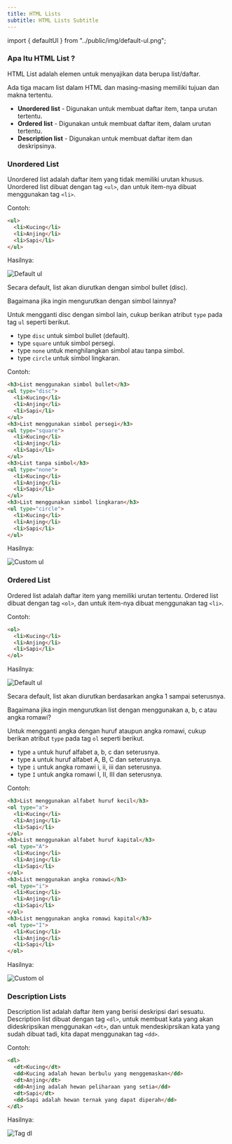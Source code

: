```yaml
---
title: HTML Lists
subtitle: HTML Lists Subtitle
---
```


import { defaultUl } from "../public/img/default-ul.png";

### Apa Itu HTML List ?

HTML List adalah elemen untuk menyajikan data berupa list/daftar.

Ada tiga macam list dalam HTML dan masing-masing memiliki tujuan dan makna tertentu.

- **Unordered list** - Digunakan untuk membuat daftar item, tanpa urutan tertentu.
- **Ordered list** - Digunakan untuk membuat daftar item, dalam urutan tertentu.
- **Description list** - Digunakan untuk membuat daftar item dan deskripsinya.

### Unordered List

Unordered list adalah daftar item yang tidak memiliki urutan khusus. Unordered list dibuat dengan tag `<ul>`, dan untuk item-nya dibuat menggunakan tag `<li>`.

Contoh:

```html
<ul>
  <li>Kucing</li>
  <li>Anjing</li>
  <li>Sapi</li>
</ul>
```

Hasilnya:

![Default ul](img/default-ul.png)

Secara default, list akan diurutkan dengan simbol bullet (disc).

Bagaimana jika ingin mengurutkan dengan simbol lainnya?

Untuk mengganti disc dengan simbol lain, cukup berikan atribut `type` pada tag `ul` seperti berikut.

- type `disc` untuk simbol bullet (default).
- type `square` untuk simbol persegi.
- type `none` untuk menghilangkan simbol atau tanpa simbol.
- type `circle` untuk simbol lingkaran.

Contoh:

```html
<h3>List menggunakan simbol bullet</h3>
<ul type="disc">
  <li>Kucing</li>
  <li>Anjing</li>
  <li>Sapi</li>
</ul>
<h3>List menggunakan simbol persegi</h3>
<ul type="square">
  <li>Kucing</li>
  <li>Anjing</li>
  <li>Sapi</li>
</ul>
<h3>List tanpa simbol</h3>
<ul type="none">
  <li>Kucing</li>
  <li>Anjing</li>
  <li>Sapi</li>
</ul>
<h3>List menggunakan simbol lingkaran</h3>
<ul type="circle">
  <li>Kucing</li>
  <li>Anjing</li>
  <li>Sapi</li>
</ul>
```

Hasilnya:

![Custom ul](img/custom-ul.png)

### Ordered List

Ordered list adalah daftar item yang memiliki urutan tertentu. Ordered list dibuat dengan tag `<ol>`, dan untuk item-nya dibuat menggunakan tag `<li>`.

Contoh:

```html
<ol>
  <li>Kucing</li>
  <li>Anjing</li>
  <li>Sapi</li>
</ol>
```

Hasilnya:

![Default ul](img/default-ol.png)

Secara default, list akan diurutkan berdasarkan angka 1 sampai seterusnya.

Bagaimana jika ingin mengurutkan list dengan menggunakan a, b, c atau angka romawi?

Untuk mengganti angka dengan huruf ataupun angka romawi, cukup berikan atribut `type` pada tag `ol` seperti berikut.

- type `a` untuk huruf alfabet a, b, c dan seterusnya.
- type `A` untuk huruf alfabet A, B, C dan seterusnya.
- type `i` untuk angka romawi i, ii, iii dan seterusnya.
- type `I` untuk angka romawi I, II, III dan seterusnya.

Contoh:

```html
<h3>List menggunakan alfabet huruf kecil</h3>
<ol type="a">
  <li>Kucing</li>
  <li>Anjing</li>
  <li>Sapi</li>
</ol>
<h3>List menggunakan alfabet huruf kapital</h3>
<ol type="A">
  <li>Kucing</li>
  <li>Anjing</li>
  <li>Sapi</li>
</ol>
<h3>List menggunakan angka romawi</h3>
<ol type="i">
  <li>Kucing</li>
  <li>Anjing</li>
  <li>Sapi</li>
</ol>
<h3>List menggunakan angka romawi kapital</h3>
<ol type="I">
  <li>Kucing</li>
  <li>Anjing</li>
  <li>Sapi</li>
</ol>
```

Hasilnya:

![Custom ol](img/custom-ol.png)

### Description Lists

Description list adalah daftar item yang berisi deskripsi dari sesuatu.
Description list dibuat dengan tag `<dl>`, untuk membuat kata yang akan dideskripsikan menggunakan `<dt>`, dan untuk mendeskiprsikan kata yang sudah dibuat tadi, kita dapat menggunakan tag `<dd>`.

Contoh:

```html
<dl>
  <dt>Kucing</dt>
  <dd>Kucing adalah hewan berbulu yang menggemaskan</dd>
  <dt>Anjing</dt>
  <dd>Anjing adalah hewan peliharaan yang setia</dd>
  <dt>Sapi</dt>
  <dd>Sapi adalah hewan ternak yang dapat diperah</dd>
</dl>
```

Hasilnya:

![Tag dl](img/dl.png)
